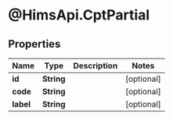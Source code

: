 # @HimsApi.CptPartial

## Properties

Name | Type | Description | Notes
------------ | ------------- | ------------- | -------------
**id** | **String** |  | [optional] 
**code** | **String** |  | [optional] 
**label** | **String** |  | [optional] 


